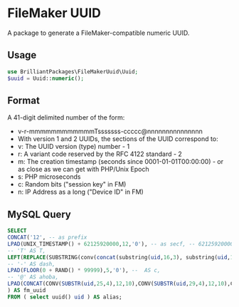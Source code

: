 # FileMaker UUID

A package to generate a FileMaker-compatible numeric UUID.

## Usage

```php
use BrilliantPackages\FileMakerUuid\Uuid;
$uuid = Uuid::numeric();
```

## Format

A 41-digit delimited number of the form:

*  v-r-mmmmmmmmmmmmTsssssss-ccccc@nnnnnnnnnnnnnnn
*  With version 1 and 2 UUIDs, the sections of the UUID correspond to:
*  v: The UUID version (type) number - 1
*  r: A variant code reserved by the RFC 4122 standard - 2
*  m: The creation timestamp (seconds since 0001-01-01T00:00:00) - or as close as we can get with PHP/Unix Epoch
*  s: PHP microseconds
*  c: Random bits ("session key" in FM)
*  n: IP Address as a long ("Device ID" in FM)


## MySQL Query

```sql
SELECT
CONCAT('12', -- as prefix
LPAD(UNIX_TIMESTAMP() + 62125920000,12,'0'), -- as secf, -- 62125920000 = 1970 * 356 * 24 * 60 * 60 // Seconds since year 0
-- 'T' AS T,
LEFT(REPLACE(SUBSTRING(conv(concat(substring(uid,16,3), substring(uid,10,4), substring(uid,1,8)),16,10) / 10000 - (141427 * 24 * 60 * 60 * 1000),10),'.',''),7), -- as usecf,
-- '-' AS dash,
LPAD(FLOOR(0 + RAND() * 99999),5,'0'), --  AS c,
-- '@' AS ahoba,
LPAD(CONCAT(CONV(SUBSTR(uid,25,4),12,10),CONV(SUBSTR(uid,29,4),12,10),CONV(SUBSTR(uid,31,4),12,10),CONV(SUBSTR(uid,35,2),12,10)),15,'0') --  AS node
) AS fm_uuid
FROM ( select uuid() uid ) AS alias;
```
